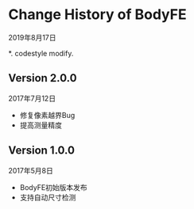 # Change History of BodyFE

2019年8月17日

*. codestyle modify.

## Version 2.0.0

2017年7月12日

* 修复像素越界Bug
* 提高测量精度

## Version 1.0.0

2017年5月8日

* BodyFE初始版本发布
* 支持自动尺寸检测

